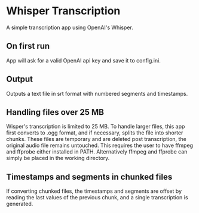 # Whisper Transcription

A simple transcription app using OpenAI's Whisper.

## On first run
App will ask for a valid OpenAI api key and save it to config.ini.

## Output
Outputs a text file in srt format with numbered segments and timestamps.

## Handling files over 25 MB
Wisper's transcription is limited to 25 MB. To handle larger files, this app first converts to .ogg format, and if necessary, splits the file into shorter chunks. These files are temporary and are deleted post transcription, the original audio file remains untouched. This requires the user to have ffmpeg and ffprobe either installed in PATH. Alternatively ffmpeg and ffprobe can simply be placed in the working directory.

## Timestamps and segments in chunked files
If converting chunked files, the timestamps and segments are offset by reading the last values of the previous chunk, and a single transcription is generated.



